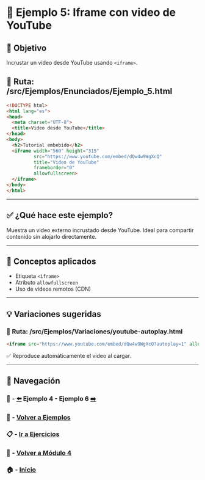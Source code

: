 # 🧪 Ejemplo 5: Iframe con video de YouTube

## 🎯 Objetivo
Incrustar un video desde YouTube usando `<iframe>`.

## 📁 Ruta: /src/Ejemplos/Enunciados/Ejemplo_5.html

```html
<!DOCTYPE html>
<html lang="es">
<head>
  <meta charset="UTF-8">
  <title>Video desde YouTube</title>
</head>
<body>
  <h2>Tutorial embebido</h2>
  <iframe width="560" height="315"
          src="https://www.youtube.com/embed/dQw4w9WgXcQ"
          title="Video de YouTube"
          frameborder="0"
          allowfullscreen>
  </iframe>
</body>
</html>
```

---

## ✅ ¿Qué hace este ejemplo?
Muestra un video externo incrustado desde YouTube. Ideal para compartir contenido sin alojarlo directamente.

---

## 🧠 Conceptos aplicados
- Etiqueta `<iframe>`
- Atributo `allowfullscreen`
- Uso de vídeos remotos (CDN)

---

## 💡 Variaciones sugeridas

### 📁 Ruta: /src/Ejemplos/Variaciones/youtube-autoplay.html
```html
<iframe src="https://www.youtube.com/embed/dQw4w9WgXcQ?autoplay=1" allowfullscreen></iframe>
```
✅ Reproduce automáticamente el video al cargar.

---

## 🔁 Navegación

### 🧪 - [⬅️](./Ejemplo_4.md) Ejemplo 4 - Ejemplo 6 [➡️](./Ejemplo_6.md)
### 🧪 - [Volver a Ejemplos](../README.md)
### 📋 - [Ir a Ejercicios](../../Ejercicios/README.md)
### 📘 - [Volver a Módulo 4](../../Modulo_4.md)
### 🏠 - [Inicio](../../../README.md)

